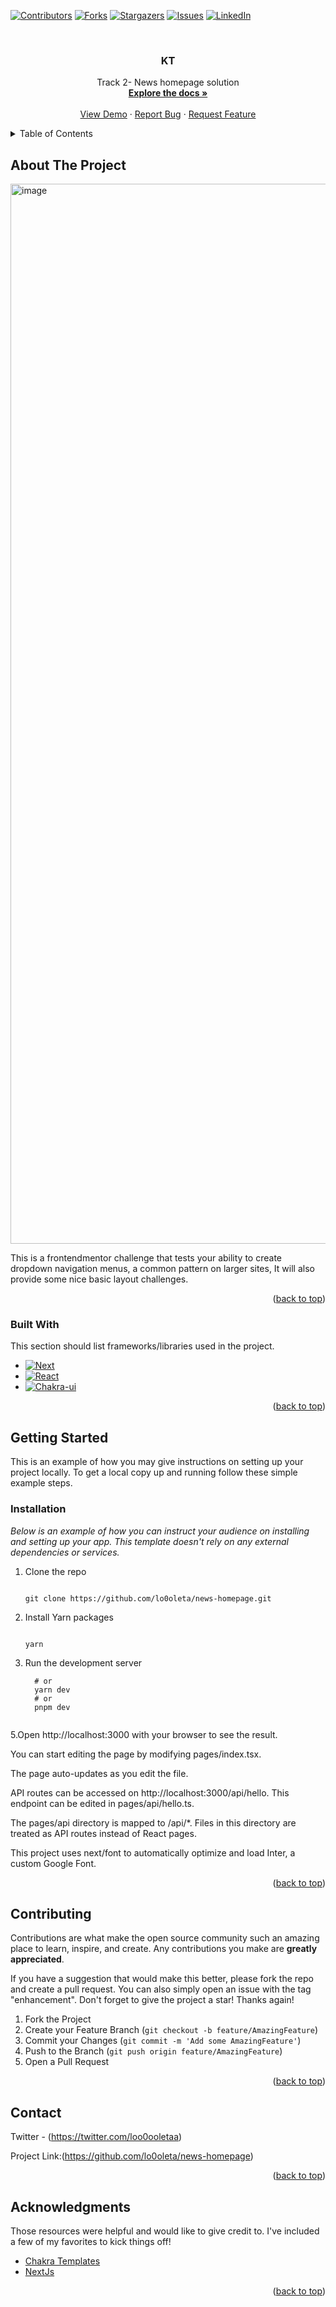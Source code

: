 <a name="readme-top"></a>

[![Contributors][contributors-shield]][contributors-url]
[![Forks][forks-shield]][forks-url]
[![Stargazers][stars-shield]][stars-url]
[![Issues][issues-shield]][issues-url]
[![LinkedIn][linkedin-shield]][linkedin-url]



<!-- PROJECT LOGO -->
<br />
<div align="center">
 

  <h3 align="center">KT</h3>

  <p align="center">
   Track 2- News homepage solution
    <br />
    <a href="https://github.com/lo0oleta/news-homepage"><strong>Explore the docs »</strong></a>
    <br />
    <br />
    <a href="https://github.com/lo0oleta/news-homepage">View Demo</a>
    ·
    <a href="https://github.com/lo0oleta/news-homepage/issues">Report Bug</a>
    ·
    <a href="https://github.com/lo0oleta/news-homepage/issues">Request Feature</a>
  </p>
</div>



<!-- TABLE OF CONTENTS -->
<details>
  <summary>Table of Contents</summary>
  <ol>
    <li>
      <a href="#about-the-project">About The Project</a>
      <ul>
        <li><a href="#built-with">Built With</a></li>
      </ul>
    </li>
    <li>
      <a href="#getting-started">Getting Started</a>
      <ul>
        <li><a href="#prerequisites">Prerequisites</a></li>
        <li><a href="#installation">Installation</a></li>
      </ul>
    </li>
    <li><a href="#usage">Usage</a></li>
    <li><a href="#roadmap">Roadmap</a></li>
    <li><a href="#contributing">Contributing</a></li>
    <li><a href="#license">License</a></li>
    <li><a href="#contact">Contact</a></li>
    <li><a href="#acknowledgments">Acknowledgments</a></li>
  </ol>
</details>



<!-- ABOUT THE PROJECT -->
## About The Project

<img width="1696" alt="image" src="https://user-images.githubusercontent.com/8960757/230594630-42c220e3-ec5e-4121-9bde-044d8f23b701.png">


This is a frontendmentor challenge that tests your ability to create dropdown navigation menus, a common pattern on larger sites,
It will also provide some nice basic layout challenges.

<p align="right">(<a href="#readme-top">back to top</a>)</p>



### Built With

This section should list frameworks/libraries used in the project.

* [![Next][Next.js]][Next-url]
* [![React][React.js]][React-url]
* [![Chakra-ui][chakra.ui]][Chakra-url]




<p align="right">(<a href="#readme-top">back to top</a>)</p>



<!-- GETTING STARTED -->
## Getting Started

This is an example of how you may give instructions on setting up your project locally.
To get a local copy up and running follow these simple example steps.

### Installation

_Below is an example of how you can instruct your audience on installing and setting up your app. This template doesn't rely on any external dependencies or services._

1. Clone the repo
      ```

   git clone https://github.com/lo0oleta/news-homepage.git
   ```
3. Install Yarn packages
   ```

   yarn
    ```

4. Run the development server
   ```npm run dev
     # or
     yarn dev
     # or
     pnpm dev
     
   ```
5.Open http://localhost:3000 with your browser to see the result.

You can start editing the page by modifying pages/index.tsx.

The page auto-updates as you edit the file.

API routes can be accessed on http://localhost:3000/api/hello. This endpoint can be edited in pages/api/hello.ts.

The pages/api directory is mapped to /api/*. Files in this directory are treated as API routes instead of React pages.

This project uses next/font to automatically optimize and load Inter, a custom Google Font.





<p align="right">(<a href="#readme-top">back to top</a>)</p>




<!-- CONTRIBUTING -->
## Contributing

Contributions are what make the open source community such an amazing place to learn, inspire, and create. Any contributions you make are **greatly appreciated**.

If you have a suggestion that would make this better, please fork the repo and create a pull request. You can also simply open an issue with the tag "enhancement".
Don't forget to give the project a star! Thanks again!

1. Fork the Project
2. Create your Feature Branch (`git checkout -b feature/AmazingFeature`)
3. Commit your Changes (`git commit -m 'Add some AmazingFeature'`)
4. Push to the Branch (`git push origin feature/AmazingFeature`)
5. Open a Pull Request

<p align="right">(<a href="#readme-top">back to top</a>)</p>


<!-- CONTACT -->
## Contact

Twitter - (https://twitter.com/loo0ooletaa) 

Project Link:(https://github.com/lo0oleta/news-homepage)

<p align="right">(<a href="#readme-top">back to top</a>)</p>



<!-- ACKNOWLEDGMENTS -->
## Acknowledgments

Those resources were helpful and would like to give credit to. I've included a few of my favorites to kick things off!


* [Chakra Templates](https://chakra-templates.dev/)
* [NextJs](https://nextjs.org/)

<p align="right">(<a href="#readme-top">back to top</a>)</p>



<!-- MARKDOWN LINKS & IMAGES -->
<!-- https://www.markdownguide.org/basic-syntax/#reference-style-links -->

[contributors-shield]:  https://img.shields.io/github/contributors/othneildrew/Best-README-Template.svg?style=for-the-badge
[contributors-url]: https://github.com/lo0oleta/news-homepage/graphs/contributors
[forks-shield]: https://img.shields.io/github/forks/othneildrew/Best-README-Template.svg?style=for-the-badge
[forks-url]: https://github.com/lo0oleta/news-homepage/forks
[stars-shield]: https://img.shields.io/github/stars/othneildrew/Best-README-Template.svg?style=for-the-badge
[stars-url]: https://github.com/lo0oleta/news-homepage/stargazers
[issues-shield]: https://img.shields.io/github/issues/othneildrew/Best-README-Template.svg?style=for-the-badge
[issues-url]: https://github.com/lo0oleta/news-homepage/issues
[linkedin-shield]: https://img.shields.io/badge/-LinkedIn-black.svg?style=for-the-badge&logo=linkedin&colorB=555
[linkedin-url]: https://www.linkedin.com/in/alaaalnous
[product-screenshot]: images/screenshot_desktop.png
[Next.js]: https://img.shields.io/badge/next.js-000000?style=for-the-badge&logo=nextdotjs&logoColor=white
[Next-url]: https://nextjs.org/
[React.js]: https://img.shields.io/badge/React-20232A?style=for-the-badge&logo=react&logoColor=61DAFB
[React-url]: https://reactjs.org/
[chakra.ui]: https://camo.githubusercontent.com/9be161579f0737f301d45929820470e22ad2af41a92524b150dca40fce3c765d/68747470733a2f2f696d672e736869656c64732e696f2f7374617469632f76313f7374796c653d666f722d7468652d6261646765266d6573736167653d4368616b72612b554926636f6c6f723d333139373935266c6f676f3d4368616b72612b5549266c6f676f436f6c6f723d464646464646266c6162656c3d
[chakra-url]: https://chakra-ui.com/

